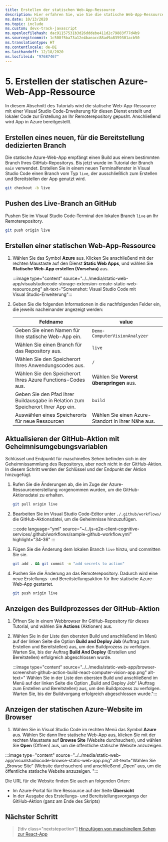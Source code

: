 ```yaml
---
title: Erstellen der statischen Web-App-Ressource
description: Hier erfahren Sie, wie Sie die statische Web-App-Ressource mit einer Visual Studio Code-Erweiterung für diesen Dienst erstellen.
ms.date: 10/13/2020
ms.topic: include
ms.custom: devx-track-javascript
ms.openlocfilehash: dac91157531b3d26dddebe411d2c79883f77d4b9
ms.sourcegitcommit: 1c508f5ba73a12e4baeacc88ad9a8359301acb50
ms.translationtype: HT
ms.contentlocale: de-DE
ms.lasthandoff: 12/18/2020
ms.locfileid: "97687467"
---
```

# <a name="5-create-azure-static-web-app-resource"></a>5. Erstellen der statischen Azure-Web-App-Ressource

In diesem Abschnitt des Tutorials wird die statische Web-App-Ressource mit einer Visual Studio Code-Erweiterung für diesen Dienst erstellt und lokaler Code zur Erstellung an Ihr Remoterepository gepusht. Anschließend wird App in Azure bereitgestellt.

## <a name="create-a-new-branch-dedicated-to-deployment"></a>Erstellen eines neuen, für die Bereitstellung dedizierten Branch

Die statische Azure-Web-App empfängt einen Build aus einem bestimmten Branch Ihres GitHub-Repositorys. Bis jetzt wurde im Tutorial der Branch `main` verwendet. Erstellen Sie in einem neuen Terminalfenster in Visual Studio Code einen Branch vom Typ `live`, der ausschließlich zum Erstellen und Bereitstellen der App genutzt wird.

```bash
git checkout -b live
```

## <a name="push-the-live-branch-to-github"></a>Pushen des Live-Branch an GitHub

Pushen Sie im Visual Studio Code-Terminal den lokalen Branch `live` an Ihr Remoterepository.

```bash
git push origin live
```

## <a name="create-a-static-web-app-resource"></a>Erstellen einer statischen Web-App-Ressource

1. Wählen Sie das Symbol **Azure** aus. Klicken Sie anschließend mit der rechten Maustaste auf den Dienst **Static Web Apps**, und wählen Sie **Statische Web-App erstellen (Vorschau)** aus. 

    :::image type="content" source="../../media/static-web-app/visualstudiocode-storage-extension-create-static-web-resource.png" alt-text="Screenshot: Visual Studio Code mit Visual Studio-Erweiterung":::

1. Geben Sie die folgenden Informationen in die nachfolgenden Felder ein, die jeweils nacheinander angezeigt werden: 

    |Feldname| value|
    |--|--|
    |Geben Sie einen Namen für Ihre statische Web-App ein.|`Demo-ComputerVisionAnalyzer`|
    |Wählen Sie einen Branch für das Repository aus.|`live`| 
    |Wählen Sie den Speicherort Ihres Anwendungscodes aus.|`/`|
    |Wählen Sie den Speicherort Ihres Azure Functions-Codes aus.|Wählen Sie **Vorerst überspringen** aus.|
    |Geben Sie den Pfad Ihrer Buildausgabe in Relation zum Speicherort Ihrer App ein.|`build`|
    |Auswählen eines Speicherorts für neue Ressourcen|Wählen Sie einen Azure-Standort in Ihrer Nähe aus.|

## <a name="update-the-github-action-with-secret-environment-variables"></a>Aktualisieren der GitHub-Aktion mit Geheimnisumgebungsvariablen

Schlüssel und Endpunkt für maschinelles Sehen befinden sich in der Geheimnissammlung des Repositorys, aber noch nicht in der GitHub-Aktion. In diesem Schritt werden der Schlüssel und der Endpunkt der Aktion hinzugefügt.

1. Rufen Sie die Änderungen ab, die im Zuge der Azure-Ressourcenerstellung vorgenommen wurden, um die GitHub-Aktionsdatei zu erhalten.

    ```bash
    git pull origin live
    ```

1. Bearbeiten Sie im Visual Studio Code-Editor unter `./.github/workflows/` die GitHub-Aktionsdatei, um die Geheimnisse hinzuzufügen. 

    :::code language="yml" source="~/../js-e2e-client-cognitive-services/.github/workflows/sample-github-workflow.yml" highlight="34-36" :::

    
1. Fügen Sie die Änderung dem lokalen Branch `live` hinzu, und committen Sie sie.

    ```bash
    git add . && git commit -m "add secrets to action"
    ```

1. Pushen Sie die Änderung an das Remoterepository. Dadurch wird eine neue Erstellungs- und Bereitstellungsaktion für Ihre statische Azure-Web-App gestartet.

    ```bash
    git push origin live
    ```

## <a name="view-the-github-action-build-process"></a>Anzeigen des Buildprozesses der GitHub-Aktion

1. Öffnen Sie in einem Webbrowser Ihr GitHub-Repository für dieses Tutorial, und wählen Sie **Actions** (Aktionen) aus. 

1. Wählen Sie in der Liste den obersten Build und anschließend im Menü auf der linken Seite die Option **Build and Deploy Job** (Auftrag zum Erstellen und Bereitstellen) aus, um den Buildprozess zu verfolgen. Warten Sie, bis der Auftrag **Build And Deploy** (Erstellen und Bereitstellen) erfolgreich abgeschlossen wurde.

    :::image type="content" source="../../media/static-web-app/browser-screenshot-github-action-build-react-computer-vision-app.png" alt-text=" Wählen Sie in der Liste den obersten Build und anschließend im Menü auf der linken Seite die Option „Build and Deploy Job“ (Auftrag zum Erstellen und Bereitstellen) aus, um den Buildprozess zu verfolgen. Warten Sie, bis der Buildvorgang erfolgreich abgeschlossen wurde.":::

## <a name="view-azure-static-web-site-in-browser"></a>Anzeigen der statischen Azure-Website im Browser

1. Wählen Sie in Visual Studio Code im rechten Menü das Symbol **Azure** aus. Wählen Sie dann Ihre statische Web-App aus, klicken Sie mit der rechten Maustaste auf **Browse Site** (Website durchsuchen), und wählen Sie **Open** (Öffnen) aus, um die öffentliche statische Website anzuzeigen. 

:::image type="content" source="../../media/static-web-app/visualstudiocode-browse-static-web-app.png" alt-text="Wählen Sie „Browse Site“ (Website durchsuchen) und anschließend „Open“ aus, um die öffentliche statische Website anzuzeigen. ":::

Die URL für die Website finden Sie auch an folgenden Orten:
* Im Azure-Portal für Ihre Ressource auf der Seite **Übersicht**
* In der Ausgabe des Erstellungs- und Bereitstellungsvorgangs der GitHub-Aktion (ganz am Ende des Skripts) 

## <a name="next-step"></a>Nächster Schritt

> [!div class="nextstepaction"]
> [Hinzufügen von maschinellem Sehen zur React-App](add-computer-vision-react-app.md)